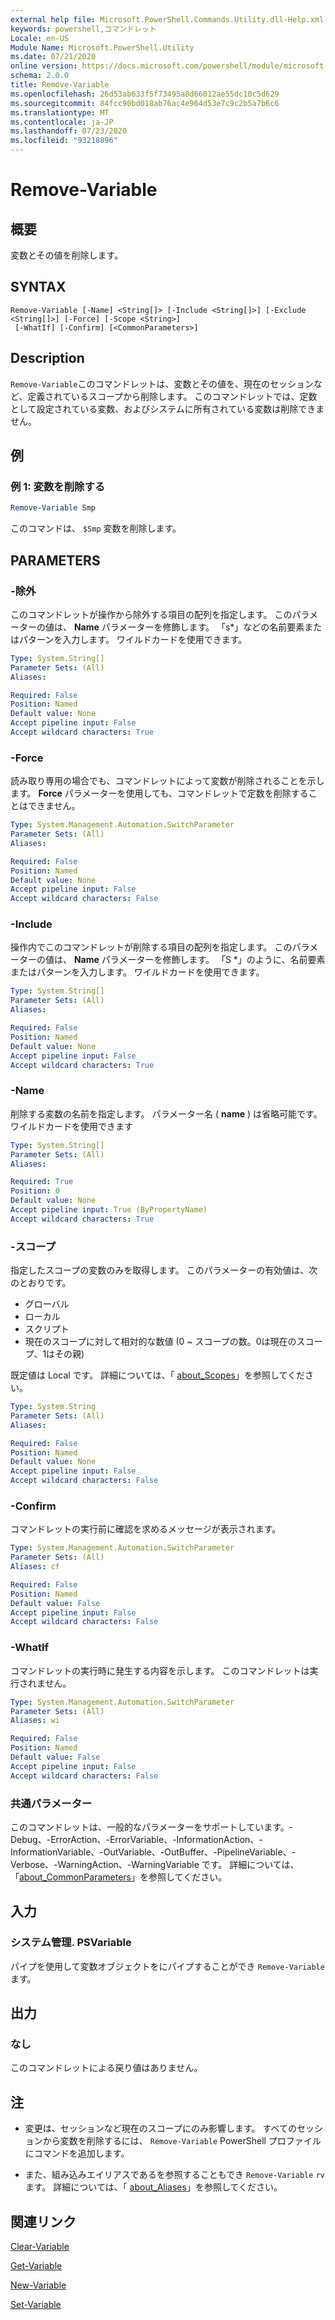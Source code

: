 ```yaml
---
external help file: Microsoft.PowerShell.Commands.Utility.dll-Help.xml
keywords: powershell,コマンドレット
Locale: en-US
Module Name: Microsoft.PowerShell.Utility
ms.date: 07/21/2020
online version: https://docs.microsoft.com/powershell/module/microsoft.powershell.utility/remove-variable?view=powershell-7&WT.mc_id=ps-gethelp
schema: 2.0.0
title: Remove-Variable
ms.openlocfilehash: 26d53ab633f5f73495a8d66012ae55dc10c5d629
ms.sourcegitcommit: 84fcc90bd018ab76ac4e964d53e7c9c2b5a7b6c6
ms.translationtype: MT
ms.contentlocale: ja-JP
ms.lasthandoff: 07/23/2020
ms.locfileid: "93218896"
---
```

# Remove-Variable

## 概要
変数とその値を削除します。

## SYNTAX

```
Remove-Variable [-Name] <String[]> [-Include <String[]>] [-Exclude <String[]>] [-Force] [-Scope <String>]
 [-WhatIf] [-Confirm] [<CommonParameters>]
```

## Description

`Remove-Variable`このコマンドレットは、変数とその値を、現在のセッションなど、定義されているスコープから削除します。 このコマンドレットでは、定数として設定されている変数、およびシステムに所有されている変数は削除できません。

## 例

### 例 1: 変数を削除する

```powershell
Remove-Variable Smp
```

このコマンドは、 `$Smp` 変数を削除します。

## PARAMETERS

### -除外

このコマンドレットが操作から除外する項目の配列を指定します。 このパラメーターの値は、 **Name** パラメーターを修飾します。 「s*」などの名前要素またはパターンを入力します。 ワイルドカードを使用できます。

```yaml
Type: System.String[]
Parameter Sets: (All)
Aliases:

Required: False
Position: Named
Default value: None
Accept pipeline input: False
Accept wildcard characters: True
```

### -Force

読み取り専用の場合でも、コマンドレットによって変数が削除されることを示します。 **Force** パラメーターを使用しても、コマンドレットで定数を削除することはできません。

```yaml
Type: System.Management.Automation.SwitchParameter
Parameter Sets: (All)
Aliases:

Required: False
Position: Named
Default value: None
Accept pipeline input: False
Accept wildcard characters: False
```

### -Include

操作内でこのコマンドレットが削除する項目の配列を指定します。 このパラメーターの値は、 **Name** パラメーターを修飾します。 「S *」のように、名前要素またはパターンを入力します。 ワイルドカードを使用できます。

```yaml
Type: System.String[]
Parameter Sets: (All)
Aliases:

Required: False
Position: Named
Default value: None
Accept pipeline input: False
Accept wildcard characters: True
```

### -Name

削除する変数の名前を指定します。 パラメーター名 ( **name** ) は省略可能です。
ワイルドカードを使用できます

```yaml
Type: System.String[]
Parameter Sets: (All)
Aliases:

Required: True
Position: 0
Default value: None
Accept pipeline input: True (ByPropertyName)
Accept wildcard characters: True
```

### -スコープ

指定したスコープの変数のみを取得します。 このパラメーターの有効値は、次のとおりです。

- グローバル
- ローカル
- スクリプト
- 現在のスコープに対して相対的な数値 (0 ~ スコープの数。0は現在のスコープ、1はその親)

既定値は Local です。 詳細については、「 [about_Scopes](../Microsoft.PowerShell.Core/About/about_Scopes.md)」を参照してください。

```yaml
Type: System.String
Parameter Sets: (All)
Aliases:

Required: False
Position: Named
Default value: None
Accept pipeline input: False
Accept wildcard characters: False
```

### -Confirm

コマンドレットの実行前に確認を求めるメッセージが表示されます。

```yaml
Type: System.Management.Automation.SwitchParameter
Parameter Sets: (All)
Aliases: cf

Required: False
Position: Named
Default value: False
Accept pipeline input: False
Accept wildcard characters: False
```

### -WhatIf

コマンドレットの実行時に発生する内容を示します。 このコマンドレットは実行されません。

```yaml
Type: System.Management.Automation.SwitchParameter
Parameter Sets: (All)
Aliases: wi

Required: False
Position: Named
Default value: False
Accept pipeline input: False
Accept wildcard characters: False
```

### 共通パラメーター

このコマンドレットは、一般的なパラメーターをサポートしています。-Debug、-ErrorAction、-ErrorVariable、-InformationAction、-InformationVariable、-OutVariable、-OutBuffer、-PipelineVariable、-Verbose、-WarningAction、-WarningVariable です。 詳細については、「[about_CommonParameters](https://go.microsoft.com/fwlink/?LinkID=113216)」を参照してください。

## 入力

### システム管理. PSVariable

パイプを使用して変数オブジェクトをにパイプすることができ `Remove-Variable` ます。

## 出力

### なし

このコマンドレットによる戻り値はありません。

## 注

- 変更は、セッションなど現在のスコープにのみ影響します。 すべてのセッションから変数を削除するには、 `Remove-Variable` PowerShell プロファイルにコマンドを追加します。

- また、組み込みエイリアスであるを参照することもでき `Remove-Variable` `rv` ます。 詳細については、「 [about_Aliases](../Microsoft.PowerShell.Core/About/about_Aliases.md)」を参照してください。

## 関連リンク

[Clear-Variable](Clear-Variable.md)

[Get-Variable](Get-Variable.md)

[New-Variable](New-Variable.md)

[Set-Variable](Set-Variable.md)
